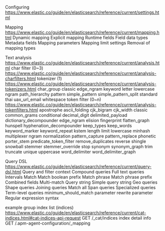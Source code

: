 
Configuring
https://www.elastic.co/guide/en/elasticsearch/reference/current/settings.html

Mapping
https://www.elastic.co/guide/en/elasticsearch/reference/current/mapping.html
    Dynamic mapping
    Explicit mapping
    Runtime fields
    Field data types
    Metadata fields
    Mapping parameters
    Mapping limit settings
    Removal of mapping types

Text analysis
https://www.elastic.co/guide/en/elasticsearch/reference/current/analysis.html
    char filter (0~3)
        https://www.elastic.co/guide/en/elasticsearch/reference/current/analysis-charfilters.html
    tokenizer (1)
        https://www.elastic.co/guide/en/elasticsearch/reference/current/analysis-tokenizers.html
        char_group
        classic
        edge_ngram
        keyword
        letter
        lowercase
        ngram
        path_hierarchy
        pattern
        simple_pattern
        simple_pattern_split
        standard
        thai
        uax_url_email
        whitespace
    token filter (0~n)
        https://www.elastic.co/guide/en/elasticsearch/reference/current/analysis-tokenfilters.html
        apostrophe
        ascii_folding
        cjk_bigram
        cjk_width
        classic
        common_grams
        conditional
        decimal_digit
        delimited_payload
        dictionary_decompounder
        edge_ngram
        elision
        fingerprint
        flatten_graph
        hunspell
        hyphenation_decompounder
        keep_types
        keep_words
        keyword_marker
        keyword_repeat
        kstem
        length
        limit
        lowercase
        minhash
        multiplexer
        ngram
        normalization
        pattern_capture
        pattern_replace
        phonetic
        porter_stem
        predicate_token_filter
        remove_duplicates
        reverse
        shingle
        snowball
        stemmer
        stemmer_override
        stop
        synonym
        synonym_graph
        trim
        truncate
        unique
        uppercase
        word_delimiter
        word_delimiter_graph

Query DSL
https://www.elastic.co/guide/en/elasticsearch/reference/current/query-dsl.html
    Query and filter context
    Compound queries
    Full text queries
        Intervals
        Match
        Match boolean prefix
        Match phrase
        Match phrase prefix
        Combined fields
        Multi-match
        Query string
        Simple query string
    Geo queries
    Shape queries
    Joining queries
    Match all
    Span queries
    Specialized queries
    Term-level queries
    minimum_should_match parameter
    rewrite parameter
    Regular expression syntax



example group
    index list (indices)
        https://www.elastic.co/guide/en/elasticsearch/reference/current/cat-indices.html#cat-indices-api-request
        GET /_cat/indices
    index detail info
        GET /.apm-agent-configuration/_mapping
